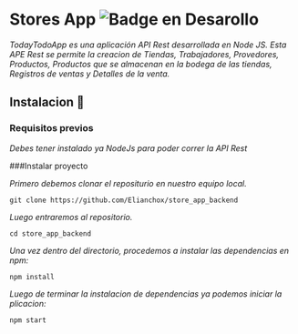 # Stores App    ![Badge en Desarollo](https://img.shields.io/badge/STATUS-EN%20DESAROLLO-green)

_TodayTodoApp es una aplicación API Rest desarrollada en Node JS. Esta APE Rest se permite la creacion de Tiendas, Trabajadores, Provedores, Productos, Productos que se almacenan en la bodega de las tiendas, Registros de ventas y Detalles de la venta._

## Instalacion 🚀

### Requisitos previos
_Debes tener instalado ya NodeJs para poder correr la API Rest_

###Instalar proyecto

_Primero debemos clonar el repositurio en nuestro equipo local._
```
git clone https://github.com/Elianchox/store_app_backend
```

_Luego entraremos al repositorio._
```
cd store_app_backend
```

_Una vez dentro del directorio, procedemos a instalar las dependencias en npm:_
```
npm install
```

_Luego de terminar la instalacion de dependencias ya podemos iniciar la plicacion:_
```
npm start
```
